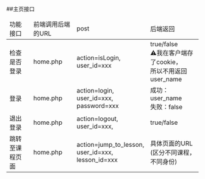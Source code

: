 ##主页接口

<table>
    <thead>
    <tr>
        <td>功能接口</td>
        <td>前端调用后端的URL</td>
        <td>post</td>
        <td>后端返回</td>
    </tr>
    </thead>
    <tbody>
    <tr>
        <td>检查是否登录</td>
        <td>home.php</td>
        <td>
            action=isLogin,<br>
            user_id=xxx <br>
        </td>
        <td>
            true/false<br>
            ⚠我在客户端存了cookie，<br>
            所以不用返回user_name<br>
        </td>
    </tr>
    <tr>
        <td>登录</td>
        <td>home.php</td>
        <td>
            action=login, <br>
            user_id=xxx, <br>
            password=xxx <br>
        </td>
        <td>
            成功：user_name<br>
            失败：false</td>
    </tr>
    <tr>
        <td>退出登录</td>
        <td>home.php</td>
        <td>
            action=logout, <br>
            user_id=xxx, <br>
        </td>
        <td>true/false</td>
    </tr>
    <tr>
        <td>跳转至课程页面</td>
        <td>home.php</td>
        <td>
            action=jump_to_lesson, <br>
            user_id=xxx, <br>
            lesson_id=xxx <br>
        </td>
        <td>
            具体页面的URL <br>
            (区分不同课程，不同身份) <br>
        </td>
    </tr>
    </tbody>
</table>